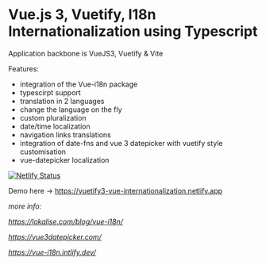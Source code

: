 # Vue.js 3, Vuetify, I18n Internationalization using Typescript

Application backbone is VueJS3, Vuetify & Vite

Features:
- integration of the Vue-i18n package
- typescirpt support
- translation in 2 languages
- change the language on the fly
- custom pluralization
- date/time localization
- navigation links translations
- integration of date-fns and vue 3 datepicker with vuetify style customisation
- vue-datepicker localization



[![Netlify Status](https://api.netlify.com/api/v1/badges/eb9ec711-098b-4fdc-8a19-b0314483eb9b/deploy-status)](https://app.netlify.com/sites/vuetify3-vue-internationalization/deploys)

Demo here -> https://vuetify3-vue-internationalization.netlify.app

_more info:_

_https://lokalise.com/blog/vue-i18n/_

_https://vue3datepicker.com/_

_https://vue-i18n.intlify.dev/_
